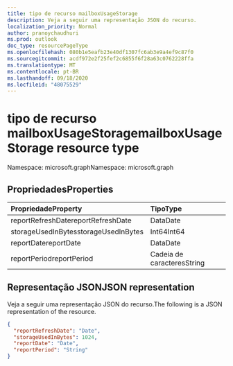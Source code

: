 ```yaml
---
title: tipo de recurso mailboxUsageStorage
description: Veja a seguir uma representação JSON do recurso.
localization_priority: Normal
author: pranoychaudhuri
ms.prod: outlook
doc_type: resourcePageType
ms.openlocfilehash: 080b1e5eafb23e40df1307fc6ab3e9a4ef9c87f0
ms.sourcegitcommit: acdf972e2f25fef2c6855f6f28a63c0762228ffa
ms.translationtype: MT
ms.contentlocale: pt-BR
ms.lasthandoff: 09/18/2020
ms.locfileid: "48075529"
---
```

# <a name="mailboxusagestorage-resource-type"></a><span data-ttu-id="d4f22-103">tipo de recurso mailboxUsageStorage</span><span class="sxs-lookup"><span data-stu-id="d4f22-103">mailboxUsageStorage resource type</span></span>

<span data-ttu-id="d4f22-104">Namespace: microsoft.graph</span><span class="sxs-lookup"><span data-stu-id="d4f22-104">Namespace: microsoft.graph</span></span>

## <a name="properties"></a><span data-ttu-id="d4f22-105">Propriedades</span><span class="sxs-lookup"><span data-stu-id="d4f22-105">Properties</span></span>

| <span data-ttu-id="d4f22-106">Propriedade</span><span class="sxs-lookup"><span data-stu-id="d4f22-106">Property</span></span>           | <span data-ttu-id="d4f22-107">Tipo</span><span class="sxs-lookup"><span data-stu-id="d4f22-107">Type</span></span>   |
| :----------------- | :----- |
| <span data-ttu-id="d4f22-108">reportRefreshDate</span><span class="sxs-lookup"><span data-stu-id="d4f22-108">reportRefreshDate</span></span>  | <span data-ttu-id="d4f22-109">Data</span><span class="sxs-lookup"><span data-stu-id="d4f22-109">Date</span></span>   |
| <span data-ttu-id="d4f22-110">storageUsedInBytes</span><span class="sxs-lookup"><span data-stu-id="d4f22-110">storageUsedInBytes</span></span> | <span data-ttu-id="d4f22-111">Int64</span><span class="sxs-lookup"><span data-stu-id="d4f22-111">Int64</span></span>  |
| <span data-ttu-id="d4f22-112">reportDate</span><span class="sxs-lookup"><span data-stu-id="d4f22-112">reportDate</span></span>         | <span data-ttu-id="d4f22-113">Data</span><span class="sxs-lookup"><span data-stu-id="d4f22-113">Date</span></span>   |
| <span data-ttu-id="d4f22-114">reportPeriod</span><span class="sxs-lookup"><span data-stu-id="d4f22-114">reportPeriod</span></span>       | <span data-ttu-id="d4f22-115">Cadeia de caracteres</span><span class="sxs-lookup"><span data-stu-id="d4f22-115">String</span></span> |

## <a name="json-representation"></a><span data-ttu-id="d4f22-116">Representação JSON</span><span class="sxs-lookup"><span data-stu-id="d4f22-116">JSON representation</span></span>

<span data-ttu-id="d4f22-117">Veja a seguir uma representação JSON do recurso.</span><span class="sxs-lookup"><span data-stu-id="d4f22-117">The following is a JSON representation of the resource.</span></span>

<!-- {
  "blockType": "resource",
  "@odata.type": "microsoft.graph.mailboxUsageStorage"
} -->

```json
{
  "reportRefreshDate": "Date", 
  "storageUsedInBytes": 1024, 
  "reportDate": "Date", 
  "reportPeriod": "String"
}
```


